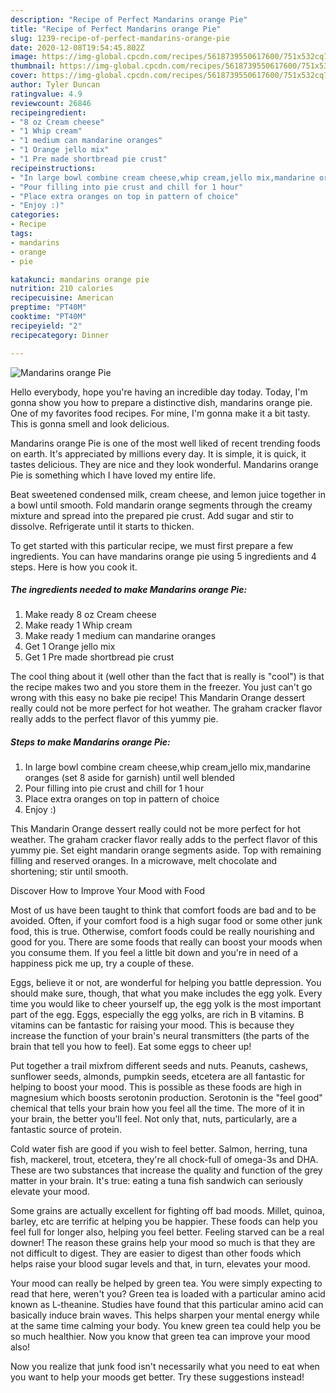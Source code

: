 ```yaml
---
description: "Recipe of Perfect Mandarins orange Pie"
title: "Recipe of Perfect Mandarins orange Pie"
slug: 1239-recipe-of-perfect-mandarins-orange-pie
date: 2020-12-08T19:54:45.802Z
image: https://img-global.cpcdn.com/recipes/5618739550617600/751x532cq70/mandarins-orange-pie-recipe-main-photo.jpg
thumbnail: https://img-global.cpcdn.com/recipes/5618739550617600/751x532cq70/mandarins-orange-pie-recipe-main-photo.jpg
cover: https://img-global.cpcdn.com/recipes/5618739550617600/751x532cq70/mandarins-orange-pie-recipe-main-photo.jpg
author: Tyler Duncan
ratingvalue: 4.9
reviewcount: 26846
recipeingredient:
- "8 oz Cream cheese"
- "1 Whip cream"
- "1 medium can mandarine oranges"
- "1 Orange jello mix"
- "1 Pre made shortbread pie crust"
recipeinstructions:
- "In large bowl combine cream cheese,whip cream,jello mix,mandarine oranges (set 8 aside for garnish) until well blended"
- "Pour filling into pie crust and chill for 1 hour"
- "Place extra oranges on top in pattern of choice"
- "Enjoy :)"
categories:
- Recipe
tags:
- mandarins
- orange
- pie

katakunci: mandarins orange pie 
nutrition: 210 calories
recipecuisine: American
preptime: "PT40M"
cooktime: "PT40M"
recipeyield: "2"
recipecategory: Dinner

---
```



![Mandarins orange Pie](https://img-global.cpcdn.com/recipes/5618739550617600/751x532cq70/mandarins-orange-pie-recipe-main-photo.jpg)

Hello everybody, hope you're having an incredible day today. Today, I'm gonna show you how to prepare a distinctive dish, mandarins orange pie. One of my favorites food recipes. For mine, I'm gonna make it a bit tasty. This is gonna smell and look delicious.

Mandarins orange Pie is one of the most well liked of recent trending foods on earth. It's appreciated by millions every day. It is simple, it is quick, it tastes delicious. They are nice and they look wonderful. Mandarins orange Pie is something which I have loved my entire life.

Beat sweetened condensed milk, cream cheese, and lemon juice together in a bowl until smooth. Fold mandarin orange segments through the creamy mixture and spread into the prepared pie crust. Add sugar and stir to dissolve. Refrigerate until it starts to thicken.


To get started with this particular recipe, we must first prepare a few ingredients. You can have mandarins orange pie using 5 ingredients and 4 steps. Here is how you cook it.

<!--inarticleads1-->

##### The ingredients needed to make Mandarins orange Pie:

1. Make ready 8 oz Cream cheese
1. Make ready 1 Whip cream
1. Make ready 1 medium can mandarine oranges
1. Get 1 Orange jello mix
1. Get 1 Pre made shortbread pie crust


The cool thing about it (well other than the fact that is really is &#34;cool&#34;) is that the recipe makes two and you store them in the freezer. You just can&#39;t go wrong with this easy no bake pie recipe! This Mandarin Orange dessert really could not be more perfect for hot weather. The graham cracker flavor really adds to the perfect flavor of this yummy pie. 

<!--inarticleads2-->

##### Steps to make Mandarins orange Pie:

1. In large bowl combine cream cheese,whip cream,jello mix,mandarine oranges (set 8 aside for garnish) until well blended
1. Pour filling into pie crust and chill for 1 hour
1. Place extra oranges on top in pattern of choice
1. Enjoy :)


This Mandarin Orange dessert really could not be more perfect for hot weather. The graham cracker flavor really adds to the perfect flavor of this yummy pie. Set eight mandarin orange segments aside. Top with remaining filling and reserved oranges. In a microwave, melt chocolate and shortening; stir until smooth. 

Discover How to Improve Your Mood with Food


Most of us have been taught to think that comfort foods are bad and to be avoided. Often, if your comfort food is a high sugar food or some other junk food, this is true. Otherwise, comfort foods could be really nourishing and good for you. There are some foods that really can boost your moods when you consume them. If you feel a little bit down and you're in need of a happiness pick me up, try a couple of these.

Eggs, believe it or not, are wonderful for helping you battle depression. You should make sure, though, that what you make includes the egg yolk. Every time you would like to cheer yourself up, the egg yolk is the most important part of the egg. Eggs, especially the egg yolks, are rich in B vitamins. B vitamins can be fantastic for raising your mood. This is because they increase the function of your brain's neural transmitters (the parts of the brain that tell you how to feel). Eat some eggs to cheer up!

Put together a trail mixfrom different seeds and nuts. Peanuts, cashews, sunflower seeds, almonds, pumpkin seeds, etcetera are all fantastic for helping to boost your mood. This is possible as these foods are high in magnesium which boosts serotonin production. Serotonin is the "feel good" chemical that tells your brain how you feel all the time. The more of it in your brain, the better you'll feel. Not only that, nuts, particularly, are a fantastic source of protein.

Cold water fish are good if you wish to feel better. Salmon, herring, tuna fish, mackerel, trout, etcetera, they're all chock-full of omega-3s and DHA. These are two substances that increase the quality and function of the grey matter in your brain. It's true: eating a tuna fish sandwich can seriously elevate your mood. 

Some grains are actually excellent for fighting off bad moods. Millet, quinoa, barley, etc are terrific at helping you be happier. These foods can help you feel full for longer also, helping you feel better. Feeling starved can be a real downer! The reason these grains help your mood so much is that they are not difficult to digest. They are easier to digest than other foods which helps raise your blood sugar levels and that, in turn, elevates your mood.

Your mood can really be helped by green tea. You were simply expecting to read that here, weren't you? Green tea is loaded with a particular amino acid known as L-theanine. Studies have found that this particular amino acid can basically induce brain waves. This helps sharpen your mental energy while at the same time calming your body. You knew green tea could help you be so much healthier. Now you know that green tea can improve your mood also!

Now you realize that junk food isn't necessarily what you need to eat when you want to help your moods get better. Try  these suggestions  instead!

